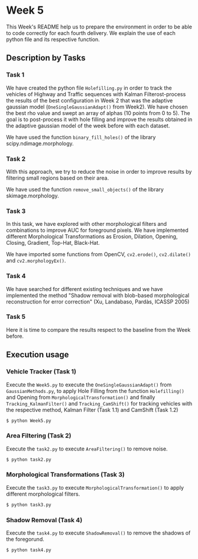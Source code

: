 
# Week 5

This Week's README help us to prepare the environment in order to be able to code correctly for each fourth delivery. We explain the use of each python file and its respective function.

## Description by Tasks

### Task 1
We have created the python file `Holefilling.py` in order to track the vehicles of Highway and Traffic sequences with Kalman Filterost-process the results of the best configuration in Week 2 that was the adaptive gaussian model (`OneSingleGaussianAdapt()` from Week2). We have chosen the best rho value and swept an array of alphas (10 points from 0 to 5). The goal is to post-process it with hole filling and improve the results obtained in the adaptive gaussian model of the week before with each dataset.

We have used the function `binary_fill_holes()` of the library scipy.ndimage.morphology. 

### Task 2
With this approach, we try to reduce the noise in order to improve results by filtering small regions based on their area.

We have used the function `remove_small_objects()` of the library skimage.morphology.

### Task 3
In this task, we have explored with other morphological filters and combinations to improve AUC for foreground pixels. We have implemented different Morphological Transformations as Erosion, Dilation, Opening, Closing, Gradient, Top-Hat, Black-Hat.

We have imported some functions from OpenCV, `cv2.erode()`, `cv2.dilate()` and `cv2.morphologyEx()`.


### Task 4

We have searched for different existing techniques and we have implemented the method "Shadow removal with blob-based morphological reconstruction for error correction" (Xu, Landabaso, Pardàs, ICASSP 2005)

### Task 5

Here it is time to compare the results respect to the baseline from the Week before.

## Execution usage
### Vehicle Tracker (Task 1)
Execute the `Week5.py` to execute the `OneSingleGaussianAdapt()` from `GaussianMethods.py`, to apply Hole Filling from the function `Holefilling()` and Opening from `MorphologicalTransformation()` and finally `Tracking_KalmanFilter()` and `Tracking_CamShift()` for tracking vehicles with the respective method, Kalman Filter (Task 1.1) and CamShift (Task 1.2)

```sh
$ python Week5.py
```

### Area Filtering (Task 2)
Execute the `task2.py` to execute `AreaFiltering()` to remove noise. 

```sh
$ python task2.py
```

### Morphological Transformations (Task 3)
Execute the `task3.py` to execute `MorphologicalTransformation()` to apply different morphological filters.

```sh
$ python task3.py
```

### Shadow Removal (Task 4)
Execute the `task4.py` to execute `ShadowRemoval()` to remove the shadows of the foregorund.

```sh
$ python task4.py
```

